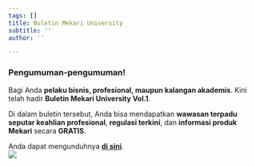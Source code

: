 ```yaml
---
tags: []
title: Buletin Mekari University
subtitle: ''
author: ''

---
```

### **Pengumuman-pengumuman!**

Bagi Anda **pelaku bisnis, profesional, maupun kalangan akademis**. Kini telah hadir **Buletin Mekari University Vol.1**. 

Di dalam buletin tersebut, Anda bisa mendapatkan **wawasan terpadu seputar keahlian profesional**, **regulasi terkini**, dan **informasi produk Mekari** secara **GRATIS**.

Anda dapat mengunduhnya [**di sini**](https://univ.mekari.com/pages/buletin-vol-1?utm_source=digital-direct+sign+up&utm_medium=Bulletin+Vol+1-guidebook&utm_campaign=Bulletin+Vol+1).  
![](/uploads/final-buletin-launch-10.png)
